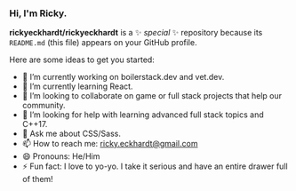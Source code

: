 ### Hi, I'm Ricky. 


**rickyeckhardt/rickyeckhardt** is a ✨ _special_ ✨ repository because its `README.md` (this file) appears on your GitHub profile.

Here are some ideas to get you started:

- 🔭 I’m currently working on boilerstack.dev and vet.dev.
- 🌱 I’m currently learning React.
- 👯 I’m looking to collaborate on game or full stack projects that help our community. 
- 🤔 I’m looking for help with learning advanced full stack topics and C++17.
- 💬 Ask me about CSS/Sass.
- 📫 How to reach me: ricky.eckhardt@gmail.com
- 😄 Pronouns: He/Him
- ⚡ Fun fact: I love to yo-yo. I take it serious and have an entire drawer full of them! 

